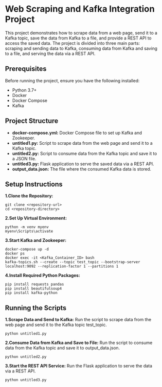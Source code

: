 # Web Scraping and Kafka Integration Project
This project demonstrates how to scrape data from a web page, send it to a Kafka topic, save the data from Kafka to a file, and provide a REST API to access the saved data. The project is divided into three main parts: scraping and sending data to Kafka, consuming data from Kafka and saving to a file, and serving the data via a REST API.

## Prerequisites
Before running the project, ensure you have the following installed:

- Python 3.7+
- Docker
- Docker Compose
- Kafka

## Project Structure
- **docker-compose.yml:** Docker Compose file to set up Kafka and Zookeeper.
- **untitled1.py:** Script to scrape data from the web page and send it to a Kafka topic.
- **untitled2.py:** Script to consume data from the Kafka topic and save it to a JSON file.
- **untitled3.py:** Flask application to serve the saved data via a REST API.
- **output_data.json:** The file where the consumed Kafka data is stored.

## Setup Instructions
**1.Clone the Repository:**
```
git clone <repository-url>
cd <repository-directory>
```

**2.Set Up Virtual Environment:**
```
python -m venv myenv
myenv\Scripts\activate
```

**3.Start Kafka and Zookeeper:**
```
docker-compose up -d
docker ps
docker exec -it <Kafka_Container_ID> bash
kafka-topics.sh --create --topic test_topic --bootstrap-server localhost:9092 --replication-factor 1 --partitions 1
```

**4.Install Required Python Packages:**
```
pip install requests pandas
pip install beautifulsoup4
pip install kafka-python
```

## Running the Scripts
**1.Scrape Data and Send to Kafka:**
Run the script to scrape data from the web page and send it to the Kafka topic test_topic.
```
python untitled1.py
```

**2.Consume Data from Kafka and Save to File:**
Run the script to consume data from the Kafka topic and save it to output_data.json.
```
python untitled2.py
```

**3.Start the REST API Service:**
Run the Flask application to serve the data via a REST API.
```
python untitled3.py
```


